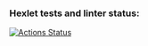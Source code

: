 ### Hexlet tests and linter status:
[![Actions Status](https://github.com/ofay11/frontend-project-11/actions/workflows/hexlet-check.yml/badge.svg)](https://github.com/ofay11/frontend-project-11/actions)